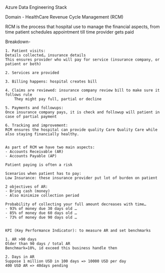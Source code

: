 Azure Data Engineering Stack

Domain - HealthCare Revenue Cycle Management (RCM)

RCM is the process that hospital use to manage the financial aspects, from time patient schedules appointment till time provider gets paid

Breakdown-

	1. Patient visits:
	Details collected… insurance details
	This ensures provider who will pay for service (insurance company, or patient or both)
	
	2. Services are provided

	3. Billing happens: hospital creates bill

	4. Claims are reviewed: insurance company review bill to make sure it follows rule
		They might pay full, partial or decline
		
	5. Payments and followups: 
	Once insurance company pays, it is check and followup will patient in case of partial payment
	
	6. Tracking and improvement:
	RCM ensures the hospital can provide quality Care Quality Care while also staying financially healthy.
	
	
	As part of RCM we have two main aspects:
	- Accounts Receivable (AR)
	- Accounts Payable (AP)

	Patient paying is often a risk
	
	Scenarios when patient has to pay: 
	Low Insurance: these insurance provider put lot of burden on patient 
	
	2 objectives of AR:
	- Bring cash (money)
	- Also minimize collection period

	Probability of collecting your full amount decreases with time…
	- 93% of money due 30 days old …
	- 85% of money due 60 days old …
	- 73% of money due 90 days old …  


	KPI (Key Performance Indicator): to measure AR and set benchmarks
	
	1. AR >90 days
	Older than 90 days / total AR
	Benchmark=10%, id exceed this business handle then
	
	2. Days in AR
	Suppose 1 million USD in 100 days => 10000 USD per day
	400 USD AR => 40days pending
